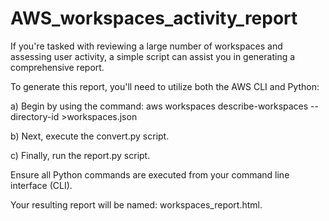 # AWS_workspaces_activity_report
If you're tasked with reviewing a large number of workspaces and assessing user activity, a simple script can assist you in generating a comprehensive report.

To generate this report, you'll need to utilize both the AWS CLI and Python:

a) Begin by using the command:
aws workspaces describe-workspaces --directory-id <d-XXXXX> >workspaces.json

b) Next, execute the convert.py script.

c) Finally, run the report.py script.

Ensure all Python commands are executed from your command line interface (CLI).

Your resulting report will be named: workspaces_report.html.
